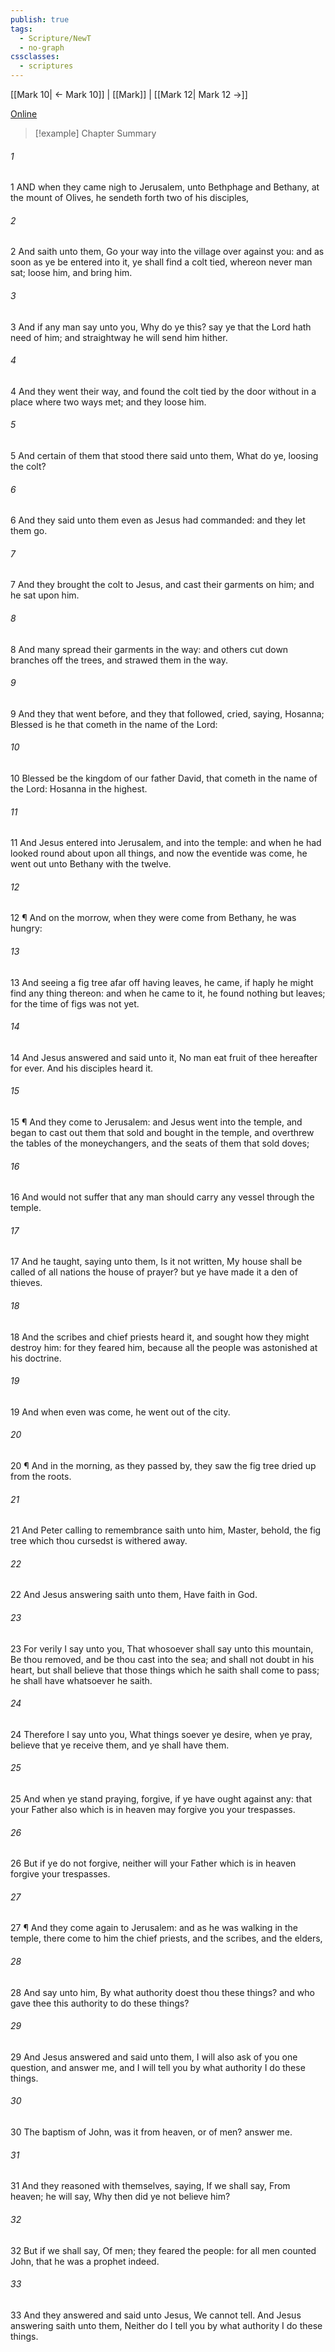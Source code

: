 ```yaml
---
publish: true
tags:
  - Scripture/NewT
  - no-graph
cssclasses:
  - scriptures
---
```

[[Mark 10| ← Mark 10]] | [[Mark]] | [[Mark 12| Mark 12 →]]

[Online](https://churchofjesuschrist.org/study/scriptures/nt/mark/11?lang=eng)

>[!example] Chapter Summary
>
###### 1
1 AND when they came nigh to Jerusalem, unto Bethphage and Bethany, at the mount of Olives, he sendeth forth two of his disciples,
###### 2
2 And saith unto them, Go your way into the village over against you: and as soon as ye be entered into it, ye shall find a colt tied, whereon never man sat; loose him, and bring him.
###### 3
3 And if any man say unto you, Why do ye this? say ye that the Lord hath need of him; and straightway he will send him hither.
###### 4
4 And they went their way, and found the colt tied by the door without in a place where two ways met; and they loose him.
###### 5
5 And certain of them that stood there said unto them, What do ye, loosing the colt?
###### 6
6 And they said unto them even as Jesus had commanded: and they let them go.
###### 7
7 And they brought the colt to Jesus, and cast their garments on him; and he sat upon him.
###### 8
8 And many spread their garments in the way: and others cut down branches off the trees, and strawed them in the way.
###### 9
9 And they that went before, and they that followed, cried, saying, Hosanna; Blessed is he that cometh in the name of the Lord:
###### 10
10 Blessed be the kingdom of our father David, that cometh in the name of the Lord: Hosanna in the highest.
###### 11
11 And Jesus entered into Jerusalem, and into the temple: and when he had looked round about upon all things, and now the eventide was come, he went out unto Bethany with the twelve.
###### 12
12 ¶ And on the morrow, when they were come from Bethany, he was hungry:
###### 13
13 And seeing a fig tree afar off having leaves, he came, if haply he might find any thing thereon: and when he came to it, he found nothing but leaves; for the time of figs was not yet.
###### 14
14 And Jesus answered and said unto it, No man eat fruit of thee hereafter for ever. And his disciples heard it.
###### 15
15 ¶ And they come to Jerusalem: and Jesus went into the temple, and began to cast out them that sold and bought in the temple, and overthrew the tables of the moneychangers, and the seats of them that sold doves;
###### 16
16 And would not suffer that any man should carry any vessel through the temple.
###### 17
17 And he taught, saying unto them, Is it not written, My house shall be called of all nations the house of prayer? but ye have made it a den of thieves.
###### 18
18 And the scribes and chief priests heard it, and sought how they might destroy him: for they feared him, because all the people was astonished at his doctrine.
###### 19
19 And when even was come, he went out of the city.
###### 20
20 ¶ And in the morning, as they passed by, they saw the fig tree dried up from the roots.
###### 21
21 And Peter calling to remembrance saith unto him, Master, behold, the fig tree which thou cursedst is withered away.
###### 22
22 And Jesus answering saith unto them, Have faith in God.
###### 23
23 For verily I say unto you, That whosoever shall say unto this mountain, Be thou removed, and be thou cast into the sea; and shall not doubt in his heart, but shall believe that those things which he saith shall come to pass; he shall have whatsoever he saith.
###### 24
24 Therefore I say unto you, What things soever ye desire, when ye pray, believe that ye receive them, and ye shall have them.
###### 25
25 And when ye stand praying, forgive, if ye have ought against any: that your Father also which is in heaven may forgive you your trespasses.
###### 26
26 But if ye do not forgive, neither will your Father which is in heaven forgive your trespasses.
###### 27
27 ¶ And they come again to Jerusalem: and as he was walking in the temple, there come to him the chief priests, and the scribes, and the elders,
###### 28
28 And say unto him, By what authority doest thou these things? and who gave thee this authority to do these things?
###### 29
29 And Jesus answered and said unto them, I will also ask of you one question, and answer me, and I will tell you by what authority I do these things.
###### 30
30 The baptism of John, was it from heaven, or of men? answer me.
###### 31
31 And they reasoned with themselves, saying, If we shall say, From heaven; he will say, Why then did ye not believe him?
###### 32
32 But if we shall say, Of men; they feared the people: for all men counted John, that he was a prophet indeed.
###### 33
33 And they answered and said unto Jesus, We cannot tell. And Jesus answering saith unto them, Neither do I tell you by what authority I do these things.



